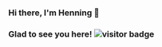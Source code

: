 ### Hi there, I'm Henning 👋

### Glad to see you here!  ![visitor badge](https://visitor-badge.glitch.me/badge?page_id=henning410.visitor-badge)

<!--
**henning410/henning410** is a ✨ _special_ ✨ repository because its `README.md` (this file) appears on your GitHub profile.

Here are some ideas to get you started:

- 🔭 I’m currently working on ...
- 🌱 I’m currently learning ...
- 👯 I’m looking to collaborate on ...
- 🤔 I’m looking for help with ...
- 💬 Ask me about ...
- 📫 How to reach me: ...
- 😄 Pronouns: ...
- ⚡ Fun fact: ...
-->
